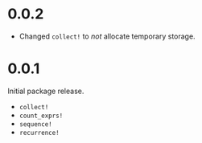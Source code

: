 # 0.0.2

* Changed `collect!` to *not* allocate temporary storage.

# 0.0.1

Initial package release.

* `collect!`
* `count_exprs!`
* `sequence!`
* `recurrence!`
